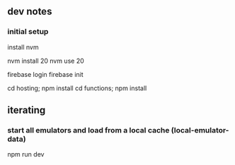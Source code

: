 
## dev notes

### initial setup
install nvm

nvm install 20
nvm use 20

firebase login
firebase init


cd hosting; npm install
cd functions; npm install

## iterating
### start all emulators and load from a local cache (local-emulator-data)
npm run dev 